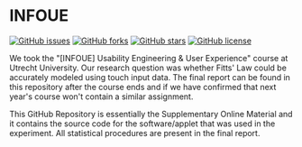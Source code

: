# INFOUE
[![GitHub issues](https://img.shields.io/github/issues/Snookik/INFOUE.svg)](https://github.com/Snookik/INFOUE/issues)
[![GitHub forks](https://img.shields.io/github/forks/Snookik/INFOUE.svg)](https://github.com/Snookik/INFOUE/network)
[![GitHub stars](https://img.shields.io/github/stars/Snookik/INFOUE.svg)](https://github.com/Snookik/INFOUE/stargazers)
[![GitHub license](https://img.shields.io/badge/license-MIT-blue.svg)](https://raw.githubusercontent.com/Snookik/INFOUE/master/LICENSE)

We took the "[INFOUE] Usability Engineering & User Experience" course at Utrecht University. Our research question was whether Fitts' Law could be accurately modeled using touch input data. The final report can be found in this repository after the course ends and if we have confirmed that next year's course won't contain a similar assignment. 

This GitHub Repository is essentially the Supplementary Online Material and it contains the source code for the software/applet that was used in the experiment. All statistical procedures are present in the final report. 
